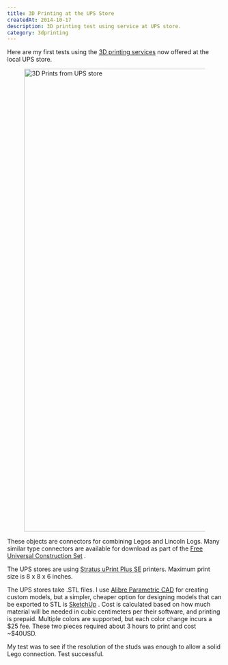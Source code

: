 ```yaml
---
title: 3D Printing at the UPS Store
createdAt: 2014-10-17
description: 3D printing test using service at UPS store.
category: 3dprinting
---
```


<div class="row">
  <div class="col mb-3">
    <p>
      Here are my first tests using the
      <a href="https://www.theupsstore.com/print/3d-printing">3D printing services</a>
      now offered at the local UPS store.
    </p>
    <figure class="figure">
      <img src="/i/blog/2014/3dprint-L2L.jpg" width="1920" height="1080" class="figure-img"" alt="3D Prints from UPS store" />
    </figure>
    <p>
      These objects are connectors for combining Legos and Lincoln Logs. Many similar type connectors are
      available for download as part of the
      <a href="http://fffff.at/free-universal-construction-kit/">Free Universal Construction Set</a>
      .
    </p>
    <p>
      The UPS stores are using
      <a href="https://support.stratasys.com/en/printers/fdm-legacy/uprint">Stratus uPrint Plus SE</a>
      printers. Maximum print size is 8 x 8 x 6 inches.
    </p>
    <p>
      The UPS stores take .STL files. I use
      <a href="https://www.alibre.com/">Alibre Parametric CAD</a>
      for creating custom models, but a simpler, cheaper option for designing models that can be exported to STL is
      <a href="https://www.sketchup.com/">SketchUp</a>
      . Cost is calculated based on how much material will be needed in cubic centimeters per their software, and
      printing is prepaid. Multiple colors are supported, but each color change incurs a $25 fee. These two pieces
      required about 3 hours to print and cost ~$40USD.
    </p>
    <p>
      My test was to see if the resolution of the studs was enough to allow a solid Lego connection. Test
      successful.
    </p>
  </div>
</div>
